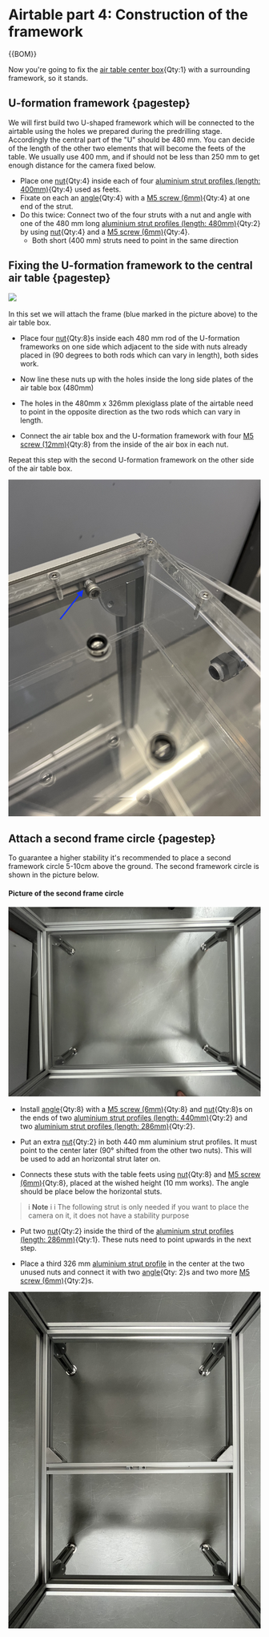 # Airtable part 4: Construction of the framework

{{BOM}}



Now you're going to fix the [air table center box](fromstep){Qty:1} with a surrounding framework, so it stands.

## U-formation framework {pagestep}

We will first build two U-shaped framework which will be connected to the airtable using the holes we prepared during the predrilling stage. Accordingly the central part of the "U" should be 480 mm.
You can decide of the length of the other two elements that will become the feets of the table.
We usually use 400 mm, and if should not be less than 250 mm to get enough distance for the camera fixed below. 

 

- Place one [nut](connectors.yml#5mmNuts){Qty:4} inside each of four [aluminium strut profiles (length: 400mm)](fromstep){Qty:4} used as feets. 
- Fixate on each an [angle](connectors.yml#5mmNuts_angle){Qty:4} with a [M5 screw (6mm)](screws.yml#m5x6mm_screw){Qty:4} at one end of the strut. 
-  Do this twice: Connect two of the four struts with a nut and angle with one of the 480 mm long [aluminium strut profiles (length: 480mm)](fromstep){Qty:2} by using [nut](connectors.yml#5mmNuts){Qty:4} and a [M5 screw (6mm)](screws.yml#m5x6mm_screw){Qty:4}.
    - Both short (400 mm) struts need to point in the same direction




## Fixing the U-formation framework to the central air table {pagestep}




![](images/u_frame001.jpg)


In this set we will attach the frame (blue marked in the picture above)  to the air table box.


- Place four [nut](connectors.yml#5mmNuts){Qty:8}s inside each 480 mm rod of the U-formation frameworks on one side which adjacent to the side with nuts already placed in (90 degrees to both rods which can vary in length), both sides work. 
- Now line these nuts up with the holes inside the long side plates of the air table box (480mm) 

- The holes in the 480mm x 326mm plexiglass plate of the airtable need to point in the opposite direction as the two rods which can vary in length.

- Connect the air table box and the U-formation framework with four [M5 screw (12mm)](screws.yml#m5x12mm_screw){Qty:8} from the inside of the air box in each nut. 

Repeat this step with the second U-formation framework on the other side of the air table box.

![](images/desc_05_mark.jpeg)

## Attach a second frame circle {pagestep}

To guarantee a higher stability it's recommended to place a second framework circle 5-10cm above the ground. The second framework circle is shown in the picture below.


#### Picture of the second frame circle

![](images/lower_frame.jpg)


- Install [angle](connectors.yml#5mmNuts_angle){Qty:8} with a [M5 screw (6mm)](screws.yml#m5x6mm_screw){Qty:8} and 
[nut](connectors.yml#5mmNuts){Qty:8}s on the ends of two [aluminium strut profiles (length: 440mm)](fromstep){Qty:2} and two [aluminium strut profiles (length: 286mm)](fromstep){Qty:2}.

- Put an extra [nut](connectors.yml#5mmNuts){Qty:2} in both 440 mm aluminium strut profiles. It must point to the center later (90° shifted from the other two nuts). This will be used to add an horizontal strut later on.

- Connects these stuts with the table feets using [nut](connectors.yml#5mmNuts){Qty:8} and [M5 screw (6mm)](screws.yml#m5x6mm_screw){Qty:8}, placed at the wished height (10 mm works). The angle should be place below the horizontal stuts.




>i **Note** 
>i
>i The following strut is only needed if you want to place the camera on it, it does not have a stability purpose




- Put two [nut](connectors.yml#5mmNuts){Qty:2} inside the third of the  [aluminium strut profiles (length: 286mm)](fromstep){Qty:1}. These nuts need to point upwards in the next step.

- Place a third 326 mm [aluminium strut profile](framework.yml#20x20Rod) in the center at the two unused nuts and connect it with two [angle](connectors.yml#5mmNuts_angle){Qty: 2}s and two more [M5 screw (6mm)](screws.yml#m5x6mm_screw){Qty:2}s. 

![](images/camera_below02.jpeg)












